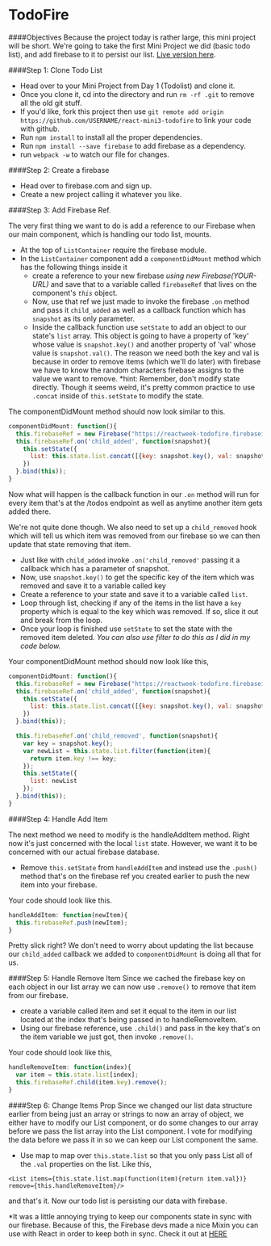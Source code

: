 # TodoFire

####Objectives
Because the project today is rather large, this mini project will be short. We're going to take the first Mini Project we did (basic todo list), and add firebase to it to persist our list. [Live version here](http://reactweek.com/projects/mini-todofire/). 

####Step 1: Clone Todo List
* Head over to your Mini Project from Day 1 (Todolist) and clone it. 
* Once you clone it, cd into the directory and run ```rm -rf .git``` to remove all the old git stuff.
* If you'd like, fork this project then use ```git remote add origin https://github.com/USERNAME/react-mini3-todofire``` to link your code with github.
* Run ```npm install``` to install all the proper dependencies.
* Run ```npm install --save firebase``` to add firebase as a dependency. 
* run ```webpack -w``` to watch our file for changes.

####Step 2: Create a firebase
* Head over to firebase.com and sign up.
* Create a new project calling it whatever you like. 

####Step 3: Add Firebase Ref.

The very first thing we want to do is add a reference to our Firebase when our main component, which is handling our todo list, mounts.

* At the top of ```ListContainer``` require the firebase module.
* In the ```ListContainer``` component add a ```componentDidMount``` method which has the following things inside it
  - create a reference to your new firebase *using new Firebase(YOUR-URL)* and save that to a variable called ```firebaseRef``` that lives on the component's *```this```* object. 
  - Now, use that ref we just made to invoke the firebase ```.on``` method and pass it ```child_added``` as well as a callback function which has ```snapshot``` as its only parameter.
  - Inside the callback function use ```setState``` to add an object to our state's ```list``` array. This object is going to have a property of 'key' whose value is ```snapshot.key()``` and another property of 'val' whose value is ```snapshot.val()```. The reason we need both the key and val is because in order to remove items (which we'll do later) with firebase we have to know the random characters firebase assigns to the value we want to remove. *hint: Remember, don't modify state directly. Though it seems weird, it's pretty common practice to use ```.concat``` inside of ```this.setState``` to modify the state.

The componentDidMount method should now look similar to this. 
```javascript
componentDidMount: function(){
  this.firebaseRef = new Firebase("https://reactweek-todofire.firebaseio.com/todos");
  this.firebaseRef.on('child_added', function(snapshot){
    this.setState({
      list: this.state.list.concat([{key: snapshot.key(), val: snapshot.val()}])
    })
  }.bind(this));
}
```

Now what will happen is the callback function in our ```.on``` method will run for every item that's at the /todos endpoint as well as anytime another item gets added there.

We're not quite done though. We also need to set up a ```child_removed``` hook which will tell us which item was removed from our firebase so we can then update that state removing that item. 

* Just like with ```child_added``` invoke ```.on('child_removed'``` passing it a callback which has a parameter of snapshot.
* Now, use ```snapshot.key()``` to get the specific key of the item which was removed and save it to a variable called key
* Create a reference to your state and save it to a variable called ```list```.
* Loop through list, checking if any of the items in the list have a ```key``` property which is equal to the key which was removed. If so, slice it out and break from the loop.
* Once your loop is finished use ```setState``` to set the state with the removed item deleted. *You can also use filter to do this as I did in my code below.*

Your componentDidMount method should now look like this,
```javascript
componentDidMount: function(){
  this.firebaseRef = new Firebase("https://reactweek-todofire.firebaseio.com/todos");
  this.firebaseRef.on('child_added', function(snapshot){
    this.setState({
      list: this.state.list.concat([{key: snapshot.key(), val: snapshot.val()}])
    })
  }.bind(this));

  this.firebaseRef.on('child_removed', function(snapshot){
    var key = snapshot.key();
    var newList = this.state.list.filter(function(item){
      return item.key !== key;
    });
    this.setState({
      list: newList
    });
  }.bind(this));
}
```
####Step 4: Handle Add Item

The next method we need to modify is the handleAddItem method. Right now it's just concerned with the local ```list``` state. However, we want it to be concerned with our actual firebase database. 

* Remove ```this.setState``` from ```handleAddItem``` and instead use the ```.push()``` method that's on the firebase ref you created earlier to push the new item into your firebase.

Your code should look like this.

```javascript
handleAddItem: function(newItem){
  this.firebaseRef.push(newItem);
}
```

Pretty slick right? We don't need to worry about updating the list because our ```child_added``` callback we added to ```componentDidMount``` is doing all that for us.

####Step 5: Handle Remove Item
Since we cached the firebase key on each object in our list array we can now use ```.remove()``` to remove that item from our firebase.

* create a variable called item and set it equal to the item in our list located at the index that's being passed in to handleRemoveItem.
* Using our firebase reference, use ```.child()``` and pass in the key that's on the item variable we just got, then invoke ```.remove()```. 

Your code should look like this,

```javascript
handleRemoveItem: function(index){
  var item = this.state.list[index];
  this.firebaseRef.child(item.key).remove();
}
```

####Step 6: Change Items Prop
Since we changed our list data structure earlier from being just an array or strings to now an array of object, we either have to modify our List component, or do some changes to our array before we pass the list array into the List component. I vote for modifying the data before we pass it in so we can keep our List component the same. 

* Use map to map over ```this.state.list``` so that you only pass List all of the ```.val``` properties on the list. 
Like this,

```<List items={this.state.list.map(function(item){return item.val})} remove={this.handleRemoveItem}/>```

and that's it. Now our todo list is persisting our data with firebase.

*It was a little annoying trying to keep our components state in sync with our firebase. Because of this, the Firebase devs made a nice Mixin you can use with React in order to keep both in sync. Check it out at [HERE](https://www.firebase.com/docs/web/libraries/react/?utm_source=reactfire)
